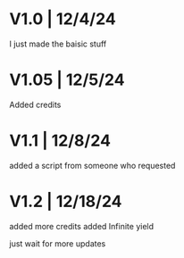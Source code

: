 # V1.0 | 12/4/24
  I just made the baisic stuff

# V1.05 | 12/5/24
  Added credits

# V1.1 | 12/8/24
  added a script from someone who requested

# V1.2 | 12/18/24
  added more credits
  added Infinite yield

just wait for more updates
